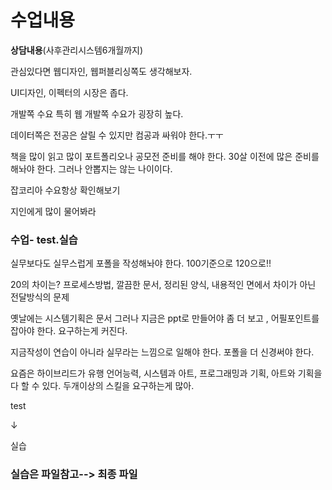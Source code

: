 # 수업내용

**상담내용**(사후관리시스템6개월까지)

관심있다면 웹디자인, 웹퍼블리싱쪽도 생각해보자.

UI디자인, 이펙터의 시장은 좁다.

개발쪽 수요 특히 웹 개발쪽 수요가 굉장히 높다.

데이터쪽은 전공은 살릴 수 있지만 컴공과 싸워야 한다.ㅜㅜ 

책을 많이 읽고 많이 포트폴리오나 공모전 준비를 해야 한다. 30살 이전에 많은 준비를 해놔야 한다. 그러나 안뽑지는 않는 나이이다.

잡코리아 수요항상 확인해보기

지인에게 많이 물어봐라



### 수업- test.실습

실무보다도 실무스럽게 포폴을 작성해놔야 한다. 100기준으로 120으로!! 

20의 차이는? 프로세스방법, 깔끔한 문서, 정리된 양식, 내용적인 면에서 차이가 아닌 전달방식의 문제

옛날에는 시스템기획은 문서 그러나 지금은 ppt로 만들어야 좀 더 보고 , 어필포인트를 잡아야 한다. 요구하는게 커진다. 

지금작성이 연습이 아니라 실무라는 느낌으로 일해야 한다. 포폴을 더 신경써야 한다. 

요즘은 하이브리드가 유행 언어능력, 시스템과 아트, 프로그래밍과 기획, 아트와 기획을 다 할 수 있다. 두개이상의 스킬을 요구하는게 많아. 

test

↓

실습

### 실습은 파일참고--> 최종 파일
